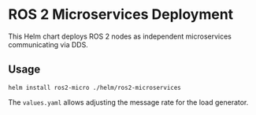 # ROS 2 Microservices Deployment

This Helm chart deploys ROS 2 nodes as independent microservices communicating via DDS.

## Usage
```
helm install ros2-micro ./helm/ros2-microservices
```

The `values.yaml` allows adjusting the message rate for the load generator.
